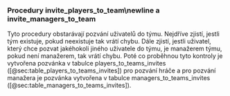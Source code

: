 
### Procedury invite_players_to_team\newline a invite_managers_to_team

Tyto procedury obstarávají pozvání uživatelů do týmu.
Nejdříve zjistí, jestli tým existuje, pokud neexistuje tak vrátí chybu.
Dále zjistí, jestli uživatel, který chce pozvat jakéhokoli jiného uživatele do týmu, je manažerem týmu,
pokud není manažerem, tak vrátí chybu.
Poté co proběhnou tyto kontroly je vytvořena pozvánka v tabulce players_to_teams_invites ([@sec:table_players_to_teams_invites]) pro pozvání hráče
a pro pozvání manažera je pozvánka vytvořena v tabulce managers_to_teams_invites ([@sec:table_managers_to_teams_invites]).

